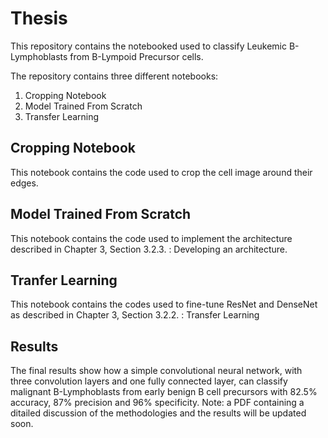 # Thesis
This repository contains the notebooked used to classify Leukemic B-Lymphoblasts from B-Lympoid Precursor cells.

The repository contains three different notebooks: 
1) Cropping Notebook
2) Model Trained From Scratch
3) Transfer Learning

## Cropping Notebook
This notebook contains the code used to crop the cell image around their edges. 

## Model Trained From Scratch
This notebook contains the code used to implement the architecture described in Chapter 3, Section 3.2.3. : Developing an architecture. 

## Tranfer Learning
This notebook contains the codes used to fine-tune ResNet and DenseNet as described in Chapter 3, Section 3.2.2. : Transfer Learning

## Results
The final results show how a simple convolutional neural network, with three convolution layers and one fully connected layer, can classify malignant B-Lymphoblasts from early benign B cell precursors with 82.5% accuracy, 87% precision and 96% specificity.
Note: a PDF containing a ditailed discussion of the methodologies and the results will be updated soon.

